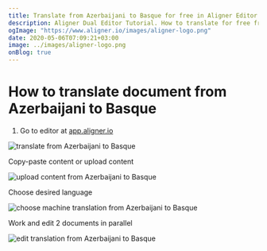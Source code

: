 ```yaml
---
title: Translate from Azerbaijani to Basque for free in Aligner Editor
description: Aligner Dual Editor Tutorial. How to translate for free from Azerbaijani to Basque. Aligner is multilingual document management platform. 
ogImage: "https://www.aligner.io/images/aligner-logo.png"
date: 2020-05-06T07:09:21+03:00
image: ../images/aligner-logo.png
onBlog: true
---
```


# How to translate document from Azerbaijani to Basque

1. Go to editor at [app.aligner.io](https://app.aligner.io "Aligner App web page")

![translate from Azerbaijani to Basque](../aligner-blank-editor.png "translate from Azerbaijani to Basque")

Copy-paste content or upload content

![upload content from Azerbaijani to Basque](../aligner-uploaded-document.png "upload content from Azerbaijani to Basque")

Choose desired language

![choose machine translation from Azerbaijani to Basque](../aligner-language-dropdown.png "choose machine translation from Azerbaijani to Basque")

Work and edit 2 documents in parallel

![edit translation from Azerbaijani to Basque](../aligner-double-sitded-editor.png "edit translation from Azerbaijani to Basque")

